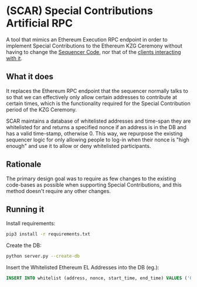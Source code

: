 # (SCAR) Special Contributions Artificial RPC

A tool that mimics an Ethereum Execution RPC endpoint in order to implement Special Contributions to the Ethereum KZG Ceremony without having to change the [Sequencer Code](https://github.com/ethereum/kzg-ceremony-sequencer), nor that of the [clients interacting with it](https://github.com/ethereum/kzg-ceremony#client-implementations).


## What it does

It replaces the Ethereum RPC endpoint that the sequencer normally talks to so that we can effectively only allow certain addresses to contribute at certain times, which is the functionality required for the Special Contribution period of the KZG Ceremony.

SCAR maintains a database of whitelisted addresses and time-span they are whitelisted for and returns a specified nonce if an address is in the DB and has a valid time-stamp, otherwise 0. This way, we repurpose the existing sequencer logic for only allowing people to log-in when their nonce is "high enough" and use it to allow or deny whitelisted participants.

## Rationale

The primary design goal was to require as few changes to the existing code-bases as possible when supporting Special Contributions, and this method doesn't require any other changes.

## Running it

Install requirements:
```bash
pip3 install -r requirements.txt
```

Create the DB:
```bash
python server.py --create-db
```

Insert the Whitelisted Ethereum EL Addresses into the DB (eg.):
```sql
INSERT INTO whitelist (address, nonce, start_time, end_time) VALUES ('0x000000000000000000000000000000000000dEaD', 4, '2023-03-14T00:00:00', '2023-03-15T00:00:00')
```
